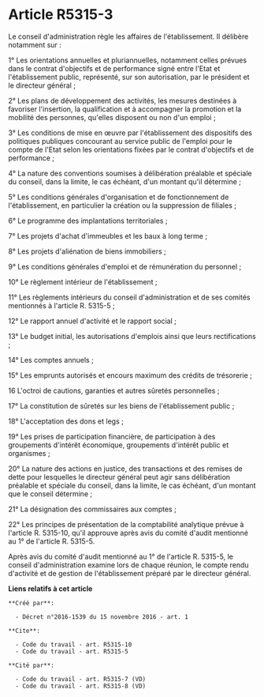 # Article R5315-3

Le conseil d'administration règle les affaires de l'établissement. Il délibère notamment sur : 

1° Les orientations annuelles et pluriannuelles, notamment celles prévues dans le contrat d'objectifs et de performance signé
entre l'Etat et l'établissement public, représenté, sur son autorisation, par le président et le directeur général ; 

2° Les plans de développement des activités, les mesures destinées à favoriser l'insertion, la qualification et à accompagner
la promotion et la mobilité des personnes, qu'elles disposent ou non d'un emploi ; 

3° Les conditions de mise en œuvre par l'établissement des dispositifs des politiques publiques concourant au service public
de l'emploi pour le compte de l'Etat selon les orientations fixées par le contrat d'objectifs et de performance ; 

4° La nature des conventions soumises à délibération préalable et spéciale du conseil, dans la limite, le cas échéant, d'un
montant qu'il détermine ; 

5° Les conditions générales d'organisation et de fonctionnement de l'établissement, en particulier la création ou la
suppression de filiales ; 

6° Le programme des implantations territoriales ; 

7° Les projets d'achat d'immeubles et les baux à long terme ; 

8° Les projets d'aliénation de biens immobiliers ; 

9° Les conditions générales d'emploi et de rémunération du personnel ; 

10° Le règlement intérieur de l'établissement ; 

11° Les règlements intérieurs du conseil d'administration et de ses comités mentionnés à l'article R. 5315-5 ; 

12° Le rapport annuel d'activité et le rapport social ; 

13° Le budget initial, les autorisations d'emplois ainsi que leurs rectifications ; 

14° Les comptes annuels ; 

15° Les emprunts autorisés et encours maximum des crédits de trésorerie ; 

16 L'octroi de cautions, garanties et autres sûretés personnelles ; 

17° La constitution de sûretés sur les biens de l'établissement public ; 

18° L'acceptation des dons et legs ; 

19° Les prises de participation financière, de participation à des groupements d'intérêt économique, groupements d'intérêt
public et organismes ; 

20° La nature des actions en justice, des transactions et des remises de dette pour lesquelles le directeur général peut agir
sans délibération préalable et spéciale du conseil, dans la limite, le cas échéant, d'un montant que le conseil détermine ; 

21° La désignation des commissaires aux comptes ; 

22° Les principes de présentation de la comptabilité analytique prévue à l'article R. 5315-10, qu'il approuve après avis du
comité d'audit mentionné au 1° de l'article R. 5315-5. 

Après avis du comité d'audit mentionné au 1° de l'article R. 5315-5, le conseil d'administration examine lors de chaque
réunion, le compte rendu d'activité et de gestion de l'établissement préparé par le directeur général.

**Liens relatifs à cet article**

	**Créé par**:

	  - Décret n°2016-1539 du 15 novembre 2016 - art. 1

	**Cite**:

	  - Code du travail - art. R5315-10
	  - Code du travail - art. R5315-5

	**Cité par**:

	  - Code du travail - art. R5315-7 (VD)
	  - Code du travail - art. R5315-8 (VD)
